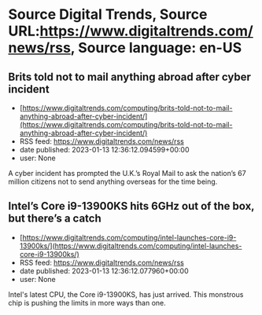# Source Digital Trends, Source URL:https://www.digitaltrends.com/news/rss, Source language: en-US

## Brits told not to mail anything abroad after cyber incident
 - [https://www.digitaltrends.com/computing/brits-told-not-to-mail-anything-abroad-after-cyber-incident/](https://www.digitaltrends.com/computing/brits-told-not-to-mail-anything-abroad-after-cyber-incident/)
 - RSS feed: https://www.digitaltrends.com/news/rss
 - date published: 2023-01-13 12:36:12.094599+00:00
 - user: None

A cyber incident has prompted the U.K.’s Royal Mail to ask the nation’s 67 million citizens not to send anything overseas for the time being.

## Intel’s Core i9-13900KS hits 6GHz out of the box, but there’s a catch
 - [https://www.digitaltrends.com/computing/intel-launches-core-i9-13900ks/](https://www.digitaltrends.com/computing/intel-launches-core-i9-13900ks/)
 - RSS feed: https://www.digitaltrends.com/news/rss
 - date published: 2023-01-13 12:36:12.077960+00:00
 - user: None

Intel's latest CPU, the Core i9-13900KS, has just arrived. This monstrous chip is pushing the limits in more ways than one.
